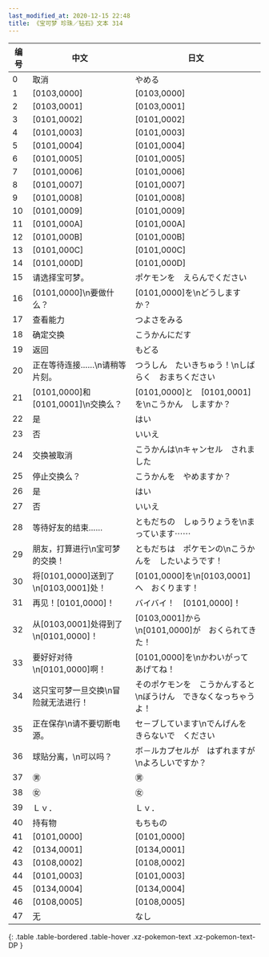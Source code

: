 ```yaml
---
last_modified_at: 2020-12-15 22:48
title: 《宝可梦 珍珠／钻石》文本 314
---
```

| 编号 | 中文 | 日文 |
| ---- | ---- | ---- |
| 0 | 取消 | やめる |
| 1 | [0103,0000] | [0103,0000] |
| 2 | [0103,0001] | [0103,0001] |
| 3 | [0101,0002] | [0101,0002] |
| 4 | [0101,0003] | [0101,0003] |
| 5 | [0101,0004] | [0101,0004] |
| 6 | [0101,0005] | [0101,0005] |
| 7 | [0101,0006] | [0101,0006] |
| 8 | [0101,0007] | [0101,0007] |
| 9 | [0101,0008] | [0101,0008] |
| 10 | [0101,0009] | [0101,0009] |
| 11 | [0101,000A] | [0101,000A] |
| 12 | [0101,000B] | [0101,000B] |
| 13 | [0101,000C] | [0101,000C] |
| 14 | [0101,000D] | [0101,000D] |
| 15 | 请选择宝可梦。 | ポケモンを　えらんでください |
| 16 | [0101,0000]\n要做什么？ | [0101,0000]を\nどうしますか？ |
| 17 | 查看能力 | つよさをみる |
| 18 | 确定交换 | こうかんにだす |
| 19 | 返回 | もどる |
| 20 | 正在等待连接……\n请稍等片刻。 | つうしん　たいきちゅう！\nしばらく　おまちください |
| 21 | [0101,0000]和[0101,0001]\n交换么？ | [0101,0000]と　[0101,0001]を\nこうかん　しますか？ |
| 22 | 是 | はい |
| 23 | 否 | いいえ |
| 24 | 交换被取消 | こうかんは\nキャンセル　されました |
| 25 | 停止交换么？ | こうかんを　やめますか？ |
| 26 | 是 | はい |
| 27 | 否 | いいえ |
| 28 | 等待好友的结束…… | ともだちの　しゅうりょうを\nまっています⋯⋯ |
| 29 | 朋友，打算进行\n宝可梦的交换！ | ともだちは　ポケモンの\nこうかんを　したいようです！ |
| 30 | 将[0101,0000]送到了\n[0103,0001]处！ | [0101,0000]を\n[0103,0001]へ　おくります！ |
| 31 | 再见！[0101,0000]！ | バイバイ！　[0101,0000]！ |
| 32 | 从[0103,0001]处得到了\n[0101,0000]！ | [0103,0001]から\n[0101,0000]が　おくられてきた！ |
| 33 | 要好好对待\n[0101,0000]啊！ | [0101,0000]を\nかわいがって　あげてね！ |
| 34 | 这只宝可梦一旦交换\n冒险就无法进行！ | そのポケモンを　こうかんすると\nぼうけん　できなくなっちゃうよ！ |
| 35 | 正在保存\n请不要切断电源。 | セ－ブしています\nでんげんを　きらないで　ください |
| 36 | 球贴分离，\n可以吗？ | ボ－ルカプセルが　はずれますが\nよろしいですか？ |
| 37 | ㊚ | ㊚ |
| 38 | ㊛ | ㊛ |
| 39 | Ｌｖ． | Ｌｖ． |
| 40 | 持有物 | もちもの |
| 41 | [0101,0000] | [0101,0000] |
| 42 | [0134,0001] | [0134,0001] |
| 43 | [0108,0002] | [0108,0002] |
| 44 | [0101,0003] | [0101,0003] |
| 45 | [0134,0004] | [0134,0004] |
| 46 | [0108,0005] | [0108,0005] |
| 47 | 无 | なし |
{: .table .table-bordered .table-hover .xz-pokemon-text .xz-pokemon-text-DP }